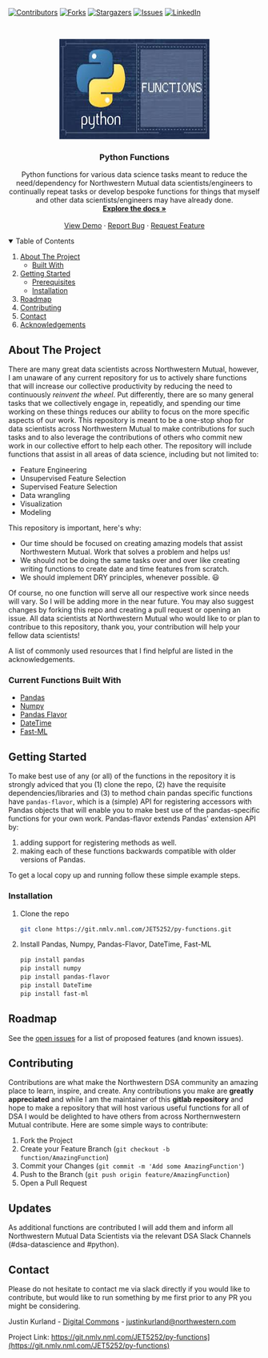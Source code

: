 [![Contributors][contributors-shield]][contributors-url]
[![Forks][forks-shield]][forks-url]
[![Stargazers][stars-shield]][stars-url]
[![Issues][issues-shield]][issues-url]
[![LinkedIn][linkedin-shield]][linkedin-url]


<!-- PROJECT LOGO -->
<br />
<p align="center">
  <a href="https://git.nmlv.nml.com/JET5252/py-functions">
    <img src="images/logo.png" alt="Logo" width="300" height="200">
  </a>

  <h3 align="center">Python Functions</h3>

  <p align="center">
    Python functions for various data science tasks meant to reduce the need/dependency for Northwestern Mutual data scientists/engineers to continually repeat tasks or develop bespoke functions for things that myself and other data scientists/engineers may have already done.
    <br />
    <a href="https://git.nmlv.nml.com/JET5252/py-functions"><strong>Explore the docs »</strong></a>
    <br />
    <br />
    <a href="https://git.nmlv.nml.com/JET5252/py-functions">View Demo</a>
    ·
    <a href="https://git.nmlv.nml.com/JET5252/py-functions/-/issues">Report Bug</a>
    ·
    <a href="https://git.nmlv.nml.com/JET5252/py-functions/-/issues">Request Feature</a>
  </p>
</p>



<!-- TABLE OF CONTENTS -->
<details open="open">
  <summary>Table of Contents</summary>
  <ol>
    <li>
      <a href="#about-the-project">About The Project</a>
      <ul>
        <li><a href="#built-with">Built With</a></li>
      </ul>
    </li>
    <li>
      <a href="#getting-started">Getting Started</a>
      <ul>
        <li><a href="#prerequisites">Prerequisites</a></li>
        <li><a href="#installation">Installation</a></li>
      </ul>
    </li>
    <li><a href="#roadmap">Roadmap</a></li>
    <li><a href="#contributing">Contributing</a></li>
    <li><a href="#contact">Contact</a></li>
    <li><a href="#acknowledgements">Acknowledgements</a></li>
  </ol>
</details>



<!-- ABOUT THE PROJECT -->
## About The Project

There are many great data scientists across Northwestern Mutual, however, I am unaware of any current repository for us to actively share functions that will increase our collective productivity by reducing the need to continuously _reinvent the wheel_. Put differently, there are so many general tasks that we collectively engage in, repeatidly, and spending our time working on these things reduces our ability to focus on the more specific aspects of our work. This repository is meant to be a one-stop shop for data scientists across Northwestern Mutual to make contributions for such tasks and to also leverage the contributions of others who commit new work in our collective effort to help each other. The repository will include functions that assist in all areas of data science, including but not limited to: 

* Feature Engineering
* Unsupervised Feature Selection
* Supervised Feature Selection
* Data wrangling
* Visualization
* Modeling 

This repository is important, here's why:

* Our time should be focused on creating amazing models that assist Northwestern Mutual. Work that solves a problem and helps us!
* We should not be doing the same tasks over and over like creating writing functions to create date and time features from scratch.
* We should implement DRY principles, whenever possible. :smiley:

Of course, no one function will serve all our respective work since needs will vary. So I will be adding more in the near future. You may also suggest changes by forking this repo and creating a pull request or opening an issue. All data scientists at Northwestern Mutual who would like to or plan to contribue to this repository, thank you, your contribution will help your fellow data scientists!

A list of commonly used resources that I find helpful are listed in the acknowledgements.

### Current Functions Built With

* [Pandas](https://pypi.org/project/pandas/)
* [Numpy](https://pypi.org/project/numpy/)
* [Pandas Flavor](https://pypi.org/project/pandas-flavor/)
* [DateTime](https://pypi.org/project/DateTime/)
* [Fast-ML](https://pypi.org/project/fast-ml/) 



<!-- GETTING STARTED -->
## Getting Started

To make best use of any (or all) of the functions in the repository it is strongly adviced that you (1) clone the repo, (2) have the requisite dependencies/libraries and (3) to method chain pandas specific functions have `pandas-flavor`, which is a (simple) API for registering accessors with Pandas objects that will enable you to make best use of the pandas-specific functions for your own work. Pandas-flavor extends Pandas' extension API by:

1. adding support for registering methods as well.
2. making each of these functions backwards compatible with older versions of Pandas.

To get a local copy up and running follow these simple example steps.

### Installation

1. Clone the repo
   ```sh
   git clone https://git.nmlv.nml.com/JET5252/py-functions.git
   ```
2. Install Pandas, Numpy, Pandas-Flavor, DateTime, Fast-ML
   ```sh
   pip install pandas
   pip install numpy
   pip install pandas-flavor
   pip install DateTime
   pip install fast-ml
   ```

<!-- ROADMAP -->
## Roadmap

See the [open issues](https://git.nmlv.nml.com/JET5252/py-functions/-/issues) for a list of proposed features (and known issues).


<!-- CONTRIBUTING -->
## Contributing

Contributions are what make the Northwestern DSA community an amazing place to learn, inspire, and create. Any contributions you make are **greatly appreciated** and while I am the maintainer of this __gitlab repository__ and hope to make a repository that will host various useful functions for all of DSA I would be delighted to have others from across Northernwestern Mutual contribute. Here are some simple ways to contribute:

1. Fork the Project
2. Create your Feature Branch (`git checkout -b function/AmazingFunction`)
3. Commit your Changes (`git commit -m 'Add some AmazingFunction'`)
4. Push to the Branch (`git push origin feature/AmazingFunction`)
5. Open a Pull Request

<!-- UPDATES -->
## Updates

As additional functions are contributed I will add them and inform all Northwestern Mutual Data Scientists via the relevant DSA Slack Channels (#dsa-datascience and #python). 


<!-- CONTACT -->
## Contact

Please do not hesitate to contact me via slack directly if you would like to contribute, but would like to run something by me first prior to any PR you might be considering.  

Justin Kurland - [Digital Commons](https://people.nml.com/person.aspx?accountname=nm%5Cjet5252) - justinkurland@northwestern.com

Project Link: https://git.nmlv.nml.com/JET5252/py-functions](https://git.nmlv.nml.com/JET5252/py-functions)


<!-- MARKDOWN LINKS & IMAGES -->
<!-- https://www.markdownguide.org/basic-syntax/#reference-style-links -->
[contributors-shield]: https://img.shields.io/badge/CONTRIBUTERS-1-green?style=for-the-badge
[contributors-url]: https://git.nmlv.nml.com/JET5252/py-functions/-/graphs/master
[forks-shield]: https://img.shields.io/badge/FORKS-0-blue?style=for-the-badge
[forks-url]: https://git.nmlv.nml.com/JET5252/py-functions/-/forks/new
[stars-shield]: https://img.shields.io/badge/STARS-1-orange?style=for-the-badge
[stars-url]: https://git.nmlv.nml.com/JET5252/py-functions/-/starrers
[issues-shield]: https://img.shields.io/badge/ISSUES-0-yellowgreen?style=for-the-badge
[issues-url]: https://git.nmlv.nml.com/JET5252/py-functions/-/issues
[linkedin-shield]: https://img.shields.io/badge/-LinkedIn-black.svg?style=for-the-badge&logo=linkedin&colorB=555
[linkedin-url]: https://www.linkedin.com/company/northwestern-mutual/
[product-screenshot]: images/screenshot.png
